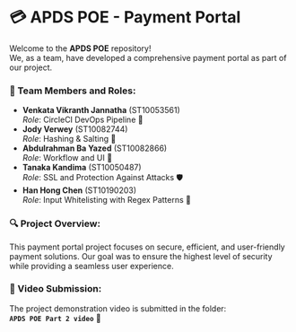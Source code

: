 # 💳 APDS POE - Payment Portal

Welcome to the **APDS POE** repository!  
We, as a team, have developed a comprehensive payment portal as part of our project. 

### 👥 Team Members and Roles:
- **Venkata Vikranth Jannatha** (ST10053561)  
  *Role*: CircleCI DevOps Pipeline 🚀
- **Jody Verwey** (ST10082744)  
  *Role*: Hashing & Salting 🔐
- **Abdulrahman Ba Yazed** (ST10082866)  
  *Role*: Workflow and UI 🎨
- **Tanaka Kandima** (ST10050487)  
  *Role*: SSL and Protection Against Attacks 🛡️
- **Han Hong Chen** (ST10190203)  
  *Role*: Input Whitelisting with Regex Patterns 📝

### 🔍 Project Overview:
This payment portal project focuses on secure, efficient, and user-friendly payment solutions. Our goal was to ensure the highest level of security while providing a seamless user experience.

### 🎥 Video Submission:
The project demonstration video is submitted in the folder:  
**`APDS POE Part 2 video`** 📂

